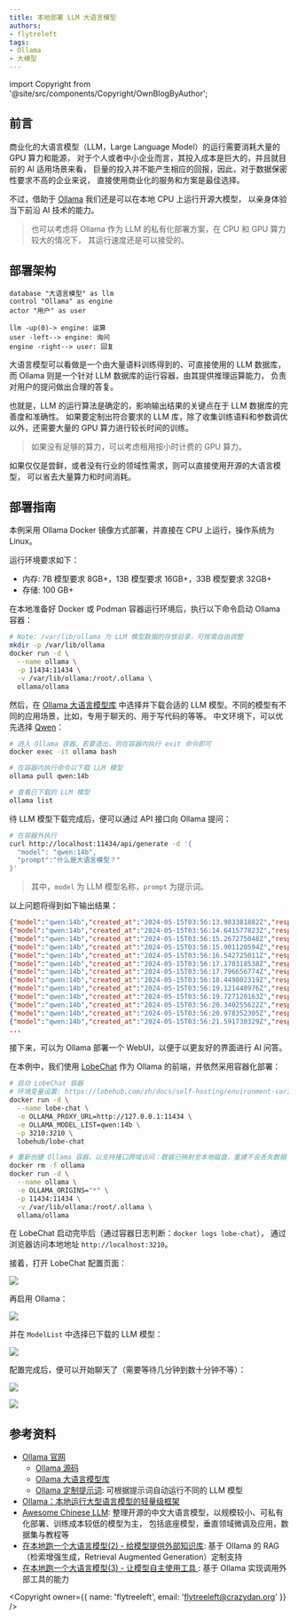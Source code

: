 ```yaml
---
title: 本地部署 LLM 大语言模型
authors:
- flytreleft
tags:
- Ollama
- 大模型
---
```


import Copyright from '@site/src/components/Copyright/OwnBlogByAuthor';

## 前言

商业化的大语言模型（LLM，Large Language Model）的运行需要消耗大量的 GPU 算力和能源，
对于个人或者中小企业而言，其投入成本是巨大的，并且就目前的 AI 适用场景来看，
巨量的投入并不能产生相应的回报，因此，对于数据保密性要求不高的企业来说，
直接使用商业化的服务和方案是最佳选择。

不过，借助于 [Ollama](https://ollama.com/) 我们还是可以在本地 CPU 上运行开源大模型，
以亲身体验当下前沿 AI 技术的能力。

<!-- more -->

> 也可以考虑将 Ollama 作为 LLM 的私有化部署方案，在 CPU 和 GPU 算力较大的情况下，
> 其运行速度还是可以接受的。

## 部署架构

```plantuml
database "大语言模型" as llm
control "Ollama" as engine
actor "用户" as user

llm -up(0)-> engine: 运算
user -left--> engine: 询问
engine -right--> user: 回复
```

大语言模型可以看做是一个由大量语料训练得到的、可直接使用的 LLM 数据库，
而 Ollama 则是一个针对 LLM 数据库的运行容器，由其提供推理运算能力，
负责对用户的提问做出合理的答复。

也就是，LLM 的运行算法是确定的，影响输出结果的关键点在于 LLM 数据库的完善度和准确性。
如果要定制出符合要求的 LLM 库，除了收集训练语料和参数调优以外，还需要大量的
GPU 算力进行较长时间的训练。

> 如果没有足够的算力，可以考虑租用按小时计费的 GPU 算力。

如果仅仅是尝鲜，或者没有行业的领域性需求，则可以直接使用开源的大语言模型，
可以省去大量算力和时间消耗。

## 部署指南

本例采用 Ollama Docker 镜像方式部署，并直接在 CPU 上运行，操作系统为 Linux。

运行环境要求如下：

- 内存: 7B 模型要求 8GB+，13B 模型要求 16GB+，33B 模型要求 32GB+
- 存储: 100 GB+

在本地准备好 Docker 或 Podman 容器运行环境后，执行以下命令启动 Ollama 容器：

```bash
# Note: /var/lib/ollama 为 LLM 模型数据的存放目录，可按需自由调整
mkdir -p /var/lib/ollama
docker run -d \
  --name ollama \
  -p 11434:11434 \
  -v /var/lib/ollama:/root/.ollama \
  ollama/ollama
```

然后，在 [Ollama 大语言模型库](https://ollama.com/library) 中选择并下载合适的
LLM 模型。不同的模型有不同的应用场景，比如，专用于聊天的、用于写代码的等等。
中文环境下，可以优先选择 [Qwen](https://ollama.com/library/qwen)：

```bash
# 进入 Ollama 容器。若要退出，则在容器内执行 exit 命令即可
docker exec -it ollama bash

# 在容器内执行命令以下载 LLM 模型
ollama pull qwen:14b

# 查看已下载的 LLM 模型
ollama list
```

待 LLM 模型下载完成后，便可以通过 API 接口向 Ollama 提问：

```bash
# 在容器外执行
curl http://localhost:11434/api/generate -d '{
  "model": "qwen:14b",
  "prompt":"什么是大语言模型？"
}'
```

> 其中，`model` 为 LLM 模型名称，`prompt` 为提示词。

以上问题将得到如下输出结果：

```json
{"model":"qwen:14b","created_at":"2024-05-15T03:56:13.983381882Z","response":"大","done":false}
{"model":"qwen:14b","created_at":"2024-05-15T03:56:14.641577823Z","response":"语言","done":false}
{"model":"qwen:14b","created_at":"2024-05-15T03:56:15.267275048Z","response":"模型","done":false}
{"model":"qwen:14b","created_at":"2024-05-15T03:56:15.901120594Z","response":"是一种","done":false}
{"model":"qwen:14b","created_at":"2024-05-15T03:56:16.542725011Z","response":"人工智能","done":false}
{"model":"qwen:14b","created_at":"2024-05-15T03:56:17.170318538Z","response":"技术","done":false}
{"model":"qwen:14b","created_at":"2024-05-15T03:56:17.796656774Z","response":"，","done":false}
{"model":"qwen:14b","created_at":"2024-05-15T03:56:18.449802319Z","response":"它","done":false}
{"model":"qwen:14b","created_at":"2024-05-15T03:56:19.121448976Z","response":"基于","done":false}
{"model":"qwen:14b","created_at":"2024-05-15T03:56:19.727120163Z","response":"深度","done":false}
{"model":"qwen:14b","created_at":"2024-05-15T03:56:20.340255622Z","response":"学习","done":false}
{"model":"qwen:14b","created_at":"2024-05-15T03:56:20.978352305Z","response":"算法","done":false}
{"model":"qwen:14b","created_at":"2024-05-15T03:56:21.591730329Z","response":"，","done":false}
...
```

接下来，可以为 Ollama 部署一个 WebUI，以便于以更友好的界面进行 AI 问答。

在本例中，我们使用 [LobeChat](https://lobehub.com/zh/docs/usage/providers/ollama)
作为 Ollama 的前端，并依然采用容器化部署：

```bash
# 启动 LobeChat 容器
# 环境变量设置: https://lobehub.com/zh/docs/self-hosting/environment-variables/basic
docker run -d \
  --name lobe-chat \
  -e OLLAMA_PROXY_URL=http://127.0.0.1:11434 \
  -e OLLAMA_MODEL_LIST=qwen:14b \
  -p 3210:3210 \
  lobehub/lobe-chat

# 重新创建 Ollama 容器，以支持接口跨域访问：数据已映射至本地磁盘，重建不会丢失数据
docker rm -f ollama
docker run -d \
  --name ollama \
  -e OLLAMA_ORIGINS="*" \
  -p 11434:11434 \
  -v /var/lib/ollama:/root/.ollama \
  ollama/ollama
```

在 LobeChat 启动完毕后（通过容器日志判断：`docker logs lobe-chat`），
通过浏览器访问本地地址 `http://localhost:3210`。

接着，打开 LobeChat 配置页面：

![](./ollama/lobechat-open-settings.png)

再启用 Ollama：

![](./ollama/lobechat-enable-ollama.png)

并在 `ModelList` 中选择已下载的 LLM 模型：

![](./ollama/lobechat-choose-ollama-model.png)

配置完成后，便可以开始聊天了（需要等待几分钟到数十分钟不等）：

![](./ollama/lobechat-ollama-chat-1.png)

![](./ollama/lobechat-ollama-chat-2.png)

## 参考资料

- [Ollama 官网](https://ollama.com/)
  - [Ollama 源码](https://github.com/ollama/ollama)
  - [Ollama 大语言模型库](https://ollama.com/library)
  - [Ollama 定制提示词](https://github.com/ollama/ollama?tab=readme-ov-file#customize-a-prompt):
    可根据提示词自动运行不同的 LLM 模型
- [Ollama：本地运行大型语言模型的轻量级框架](https://juejin.cn/post/7338742634167353356)
- [Awesome Chinese LLM](https://github.com/HqWu-HITCS/Awesome-Chinese-LLM):
  整理开源的中文大语言模型，以规模较小、可私有化部署、训练成本较低的模型为主，
  包括底座模型，垂直领域微调及应用，数据集与教程等
- [在本地跑一个大语言模型(2) - 给模型提供外部知识库](https://juejin.cn/post/7343513356396052532):
  基于 Ollama 的 RAG（检索增强生成，Retrieval Augmented Generation）定制支持
- [在本地跑一个大语言模型(3) - 让模型自主使用工具 ](https://juejin.cn/post/7343452738159083535):
  基于 Ollama 实现调用外部工具的能力


<Copyright
  owner={{
    name: 'flytreeleft', email: 'flytreeleft@crazydan.org'
  }}
/>
